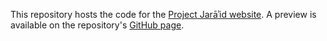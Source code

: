 This repository hosts the code for the [Project Jarāʾid website](http://www.zmo.de/jaraid). A preview is available on the repository's [GitHub page](http://tillgrallert.github.io/ProjectJaraid).